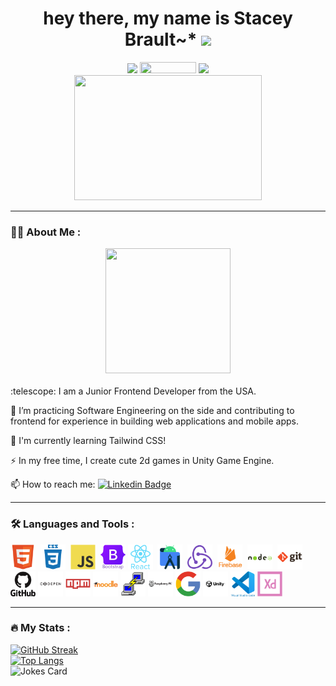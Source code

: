 <div id="header" align="center">
 <h1>
  hey there, my name is Stacey Brault~*
  <img src="https://media.giphy.com/media/hvRJCLFzcasrR4ia7z/giphy.gif" width="30px"/>
</h1>
<div id="badges">
<a href="https://www.linkedin.com/in/stacey-b-b491b95">
  <img src="https://img.shields.io/badge/LinkedIn-blue?logo=linkedin&logoColor=white&style=for-the-badge" width="70"/></a>
<a href="https://komarev.com/ghpvc/?username=jinxcodex00">
  <img src="https://komarev.com/ghpvc/?username=jinxcodex00&style=flat-square&color=blue" width="90" height="18" alt="" /></a>
<img src="https://komarev.com/ghpvc/?username=jinxcodex00&color=red" width="90" />
</div>
</div>
<div align="center">
<img src="https://media.giphy.com/media/RbDKaczqWovIugyJmW/giphy.gif" width="300" height="200" />
</div>

---

### :woman_technologist: About Me :
<div align="center">
<img src="https://media.giphy.com/media/v1.Y2lkPTc5MGI3NjExMTcxMzZlZDVmOGQ0YzcyMTExODM1OTYzMGRlNTk3NjliMGVjNDgwMCZlcD12MV9pbnRlcm5hbF9naWZzX2dpZklkJmN0PXM/EOmYN5kVP3W2Lyn6dx/giphy.gif" width="200" height="200"/>
</div>
<br>
:telescope: I am a Junior Frontend Developer from the USA. 

:seedling: I’m practicing Software Engineering on the side and contributing to frontend for experience in building web applications and mobile apps.

:seedling: I'm currently learning Tailwind CSS!

:zap: In my free time, I create cute 2d games in Unity Game Engine.

:mailbox: How to reach me: [![Linkedin Badge](https://img.shields.io/badge/-hello~*-blue?style=flat&logo=Linkedin&logoColor=white)](https://www.linkedin.com/in/stacey-b-b491b95)

---

### :hammer_and_wrench: Languages and Tools :
<div>
  <img src="https://github.com/devicons/devicon/blob/master/icons/html5/html5-original.svg" title="HTML 5" alt="HTML" width="40" 
height="40"/>&nbsp;
<img src="https://github.com/devicons/devicon/blob/master/icons/css3/css3-plain-wordmark.svg"  title="CSS3" alt="CSS" width="40" 
height="40"/>&nbsp;
<img src="https://github.com/devicons/devicon/blob/master/icons/javascript/javascript-original.svg" title="JavaScript" alt="JavaScript" width="40" height="40"/>&nbsp;
<img src="https://github.com/devicons/devicon/blob/master/icons/bootstrap/bootstrap-original-wordmark.svg" title="Bootstrap" alt="Bootstrap" width="40" height="40"/>
  <img src="https://github.com/devicons/devicon/blob/master/icons/react/react-original-wordmark.svg" title="React&React Native" alt="React and React Native" width="40" height="40"/>&nbsp;
  <img src="https://github.com/devicons/devicon/blob/master/icons/androidstudio/androidstudio-original.svg" title="Android Studio" alt="Android Studio" width="40" 
height="40"/>&nbsp;
  <img src="https://github.com/devicons/devicon/blob/master/icons/redux/redux-original.svg" title="Redux" alt="Redux" width="40" 
height="40"/>&nbsp;
  <img src="https://github.com/devicons/devicon/blob/master/icons/firebase/firebase-plain-wordmark.svg" title="Firebase" alt="Firebase" width="40" height="40"/>&nbsp;
  <img src="https://github.com/devicons/devicon/blob/master/icons/nodejs/nodejs-original-wordmark.svg" title="NodeJS" alt="NodeJS" width="40" height="40"/>&nbsp;
  <img src="https://github.com/devicons/devicon/blob/master/icons/git/git-original-wordmark.svg" title="Git" alt="Git" width="40" height="40"/>
  <img src="https://github.com/devicons/devicon/blob/master/icons/github/github-original-wordmark.svg" title="Github" alt="Github" width="40" height="40"/>
  <img src="https://github.com/devicons/devicon/blob/master/icons/codepen/codepen-original-wordmark.svg" title="Codepen" alt="Codepen" width="40" height="40"/>
  <img src="https://github.com/devicons/devicon/blob/master/icons/npm/npm-original-wordmark.svg" title="npm" alt="npm" width="40" height="40"/>
  <img src="https://github.com/devicons/devicon/blob/master/icons/moodle/moodle-original-wordmark.svg" title="moodle" alt="moodle" width="40" height="40"/>
  <img src="https://github.com/devicons/devicon/blob/master/icons/putty/putty-original.svg" title="Putty" alt="Putty" width="40" height="40"/>
  <img src="https://github.com/devicons/devicon/blob/master/icons/raspberrypi/raspberrypi-line-wordmark.svg" title="Raspberry Pi" alt="Raspberry Pi" width="40" height="40"/>
  <img src="https://github.com/devicons/devicon/blob/master/icons/google/google-original.svg" title="Google" alt="Google" width="40" height="40"/>
  <img src="https://github.com/devicons/devicon/blob/master/icons/unity/unity-original-wordmark.svg" title="Unity" alt="Unity" width="40" height="40"/>
  <img src="https://github.com/devicons/devicon/blob/master/icons/vscode/vscode-original-wordmark.svg" title="Visual Studio Code" alt="Visual Studio Code" width="40" height="40"/>
  <img src="https://github.com/devicons/devicon/blob/master/icons/xd/xd-line.svg" title="Adobe Xd" alt="Adobe Xd" width="40" height="40"/>
</div>

---

### :fire: My Stats :
[![GitHub Streak](https://github-readme-streak-stats.herokuapp.com?user=jinxcodex00&theme=dark&date_format=M%20j%5B%2C%20Y%5D)](https://git.io/streak-stats)
<br>
[![Top Langs](https://github-readme-stats.vercel.app/api/top-langs/?username=jinxcodex00&layout=compact&theme=vision-friendly-dark)](https://github.com/anuraghazra/github-readme-stats)
<br>
![Jokes Card](https://readme-jokes.vercel.app/api)

